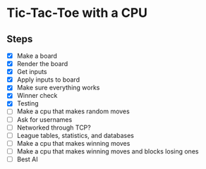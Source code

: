 # Tic-Tac-Toe with a CPU

## Steps

- [x] Make a board
- [x] Render the board
- [x] Get inputs
- [x] Apply inputs to board
- [x] Make sure everything works
- [x] Winner check
- [x] Testing
- [ ] Make a cpu that makes random moves
- [ ] Ask for usernames
- [ ] Networked through TCP?
- [ ] League tables, statistics, and databases
- [ ] Make a cpu that makes winning moves
- [ ] Make a cpu that makes winning moves and blocks losing ones
- [ ] Best AI 
